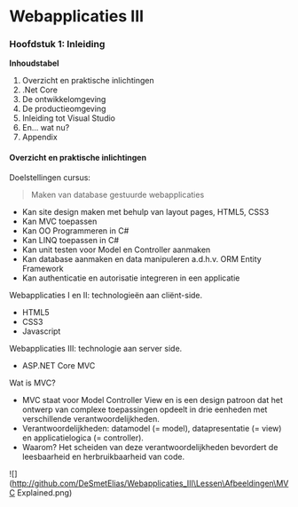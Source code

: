 # Webapplicaties III

### Hoofdstuk 1: Inleiding

**Inhoudstabel**

1. Overzicht en praktische inlichtingen
2. .Net Core
3. De ontwikkelomgeving
4. De productieomgeving
5. Inleiding tot Visual Studio
6. En... wat nu?
7. Appendix



#### Overzicht en praktische inlichtingen

Doelstellingen cursus:

> Maken van database gestuurde webapplicaties

- Kan site design maken met behulp van layout pages, HTML5, CSS3
- Kan MVC toepassen
- Kan OO Programmeren in C#
- Kan LINQ toepassen in C#
- Kan unit testen voor Model en Controller aanmaken
- Kan database aanmaken en data manipuleren a.d.h.v. ORM Entity Framework
- Kan authenticatie en autorisatie integreren in een applicatie



Webapplicaties I en II: technologieën aan cliënt-side.

- HTML5
- CSS3
- Javascript

Webapplicaties III: technologie aan server side.

- ASP.NET Core MVC



Wat is MVC?

- MVC staat voor Model Controller View en is een design patroon dat het ontwerp van complexe toepassingen opdeelt in drie eenheden met verschillende verantwoordelijkheden. 
- Verantwoordelijkheden: datamodel (= model), datapresentatie (= view) en applicatielogica (= controller).
- Waarom? Het scheiden van deze verantwoordelijkheden bevordert de leesbaarheid en herbruikbaarheid van code.

![](http://github.com/DeSmetElias/Webapplicaties_III\Lessen\Afbeeldingen\MVC Explained.png)





